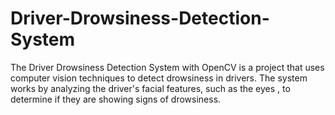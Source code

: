 # Driver-Drowsiness-Detection-System
The Driver Drowsiness Detection System with OpenCV is a project that uses computer vision techniques to detect drowsiness in drivers. The system works by analyzing the driver's facial features, such as the eyes , to determine if they are showing signs of drowsiness.
